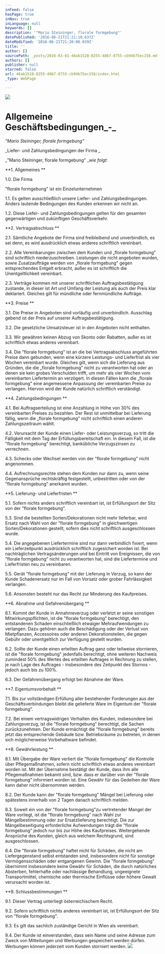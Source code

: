 ```yaml
---
inFeed: false
hasPage: true
inNav: true
inLanguage: null
keywords: []
description: '"Mario Steininger, florale formgebung"'
datePublished: '2016-06-21T21:21:10.637Z'
dateModified: '2016-06-21T21:20:06.039Z'
title: ''
author: []
sourcePath: _posts/2016-03-01-46ab1528-8255-4867-8755-cb94b75ec158.md
authors: []
publisher: null
starred: false
url: 46ab1528-8255-4867-8755-cb94b75ec158/index.html
_type: WebPage

---
```

![](https://the-grid-user-content.s3-us-west-2.amazonaws.com/16ff2265-ea31-440b-a230-6ead7941fd1f.jpg)

# Allgemeine Geschäftsbedingungen_-_

_"Mario Steininger, florale formgebung"_

_Liefer- und Zahlungsbedingungen der Firma _

_"Mario Steininger, florale formgebung" __wie folgt:_

**1\. Allgemeines **

1.0\. Die Firma 

"florale formgebung" ist ein Einzelunternehmen 

1.1\. Es gelten ausschließlich unsere Liefer- und Zahlungsbedingungen. Anders lautende Bedingungen des Kunden erkennen wir nicht an. 

1.2\. Diese Liefer- und Zahlungsbedingungen gelten für den gesamten gegenwärtigen und zukünftigen Geschäftsverkehr. 

**2\. Vertragsabschluss **

2.1\. Sämtliche Angebote der Firma sind freibleibend und unverbindlich, es sei denn, es wird ausdrücklich etwas anderes schriftlich vereinbart. 

2.2\. Alle Vereinbarungen zwischen dem Kunden und „florale formgebung" sind schriftlich niederzuschreiben. Leistungen die nicht angeboten wurden, sowie Zusatzaufträge werden von „florale formgebung" gegen entsprechendes Entgelt erbracht, außer es ist schriftlich die Unentgeltlichkeit vereinbart. 

2.3\. Verträge kommen mit unserer schriftlichen Auftragsbestätigung zustande, in dieser ist Art und Umfang der Leistung als auch der Preis klar deklariert. Gleiches gilt für mündliche oder fernmündliche Aufträge. 

**3\. Preise **

3.1\. Die Preise in Angeboten sind vorläufig und unverbindlich. Ausschlag gebend ist der Preis auf unserer Auftragsbestätigung. 

3.2\. Die gesetzliche Umsatzsteuer ist in den Angeboten nicht enthalten. 

3.3\. Wir gewähren keinen Abzug von Skonto oder Rabatten, außer es ist schriftlich etwas anderes vereinbart. 

3.4\. Die "florale formgebung" ist an die bei Vertragsabschluss angeführten Preise dann gebunden, wenn eine kürzere Leistungs- und Lieferfrist als vier Wochen vereinbart wurde. Gleiches gilt, wenn sich die Lieferung aus Gründen, die die „florale formgebung" nicht zu verantworten hat oder an denen sie kein grobes Verschulden trifft, um mehr als vier Wochen vom vereinbarten Liefertermin an verzögert. In diesen Fällen kann die „florale formgebung" eine angemessene Anpassung der vereinbarten Preise zu verlangen. Hiervon wird der Kunde natürlich schriftlich verständigt. 

**4\. Zahlungsbedingungen **

4.1\. Bei Auftragserteilung ist eine Anzahlung in Höhe von 30% des vereinbarten Preises zu bezahlen. Der Rest ist unmittelbar bei Lieferung fällig, wenn die „florale formgebung" nicht schriftlich einen anderen Zahlungszeitraum wählt. 

4.2\. Verursacht der Kunde einen Liefer- oder Leistungsverzug, so tritt die Fälligkeit mit dem Tag der Erfüllungsbereitschaft ein. In diesem Fall, ist die "florale formgebung" berechtigt, bankübliche Verzugszinsen zu verrechnen. 

4.3\. Schecks oder Wechsel werden von der "florale formgebung" nicht angenommen. 

4.4\. Aufrechnungsrechte stehen dem Kunden nur dann zu, wenn seine Gegenansprüche rechtskräftig festgestellt, unbestritten oder von der "florale formgebung" anerkannt wurden. 

**5\. Lieferung- und Lieferfristen **

5.1\. Sofern nichts anders schriftlich vereinbart ist, ist Erfüllungsort der Sitz von der "florale formgebung". 

5.3\. Sind die bestellten Sorten/Dekorationen nicht mehr lieferbar, wird Ersatz nach Wahl von der "florale formgebung" in gleichwertigen Sorten/Dekorationen gestellt, sofern dies nicht schriftlich ausgeschlossen wurde.

5.4\. Die angegebenen Liefertermine sind nur dann verbindlich fixiert, wenn ein Lieferzeitpunkt ausdrücklich schriftlich zugesichert worden ist. Bei nachträglichen Vertragsänderungen und bei Eintritt von Ereignissen, die von "florale formgebung" nicht zu verantworten hat, sind die Liefertermine und Lieferfristen neu zu vereinbaren. 

5.5\. Gerät "florale formgebung" mit der Lieferung in Verzug, so kann der Kunde Schadenersatz nur im Fall von Vorsatz oder grober Fahrlässigkeit verlangen.

5.6\. Ansonsten besteht nur das Recht zur Minderung des Kaufpreises. 

**6\. Abnahme und Gefahrenübergang **

6.1\. Kommt der Kunde in Annahmeverzug oder verletzt er seine sonstigen Mitwirkungspflichten, ist die "florale formgebung" berechtigt, den entstandenen Schaden einschließlich etwaiger Mehraufwendungen zu verlangen. Dazu gehören auch die Beschädigung oder der Verlust von Mietpflanzen, Accessoires oder anderen Dekorationsteilen, die gegen Gebühr oder unentgeltlich zur Verfügung gestellt wurden. 

6.2\. Sollte der Kunde einen erteilten Auftrag ganz oder teilweise stornieren, ist die "florale formgebung" jedenfalls berechtigt, ohne weiteren Nachweis zumindest 50% des Wertes des erteilten Auftrages in Rechnung zu stellen, je nach Lage des Auftrages - insbesondere des Zeitpunkt des Stornos - jedoch auch bis zu 100%. 

6.3\. Der Gefahrenübergang erfolgt bei Abnahme der Ware. 

**7\. Eigentumsvorbehalt **

7.1\. Bis zur vollständigen Erfüllung aller bestehender Forderungen aus der Geschäftsverbindungen bleibt die gelieferte Ware im Eigentum der "florale formgebung".

7.2\. Bei einem vertragswidrigen Verhalten des Kunden, insbesondere bei Zahlungsverzug, ist die "florale formgebung" berechtigt, die Sachen zurückzunehmen. Der Kunde ermächtigt die "florale formgebung" bereits jetzt das entsprechende Gebäude bzw. Betriebsräume zu betreten, in denen sich möglicherweise Vorbehaltware befindet.

**8\. Gewährleistung **

8.1\. Mit Übergabe der Ware verliert die "florale formgebung" die Kontrolle über Pflegemaßnahmen, sofern nicht schriftlich etwas anderes vereinbart worden ist. Mit der Übernahme bestätigt der Kunde, dass ihm alle Pflegemaßnahmen bekannt sind, bzw. dass er darüber von der "florale formgebung" informiert worden ist. Eine Gewähr für das Gedeihen der Ware kann daher nicht übernommen werden.

8.2\. Der Kunde kann der "florale formgebung" Mängel bei Lieferung oder spätestens innerhalb von 2 Tagen danach schriftlich melden.

8.3\. Soweit ein von der "florale formgebung"zu vertretender Mangel der Ware vorliegt, ist die "florale formgebung" nach Wahl zur Mängelbestimmung oder zur Ersatzlieferung berechtigt. Die zur Mängelbeseitigung erforderliche Aufwendungen trägt die "florale formgebung" jedoch nur bis zur Höhe des Kaufpreises. Weitergehende Ansprüche des Kunden, gleich aus welchem Rechtsgrund, sind ausgeschlossen.

8.4\. Die "florale formgebung" haftet nicht für Schäden, die nicht am Liefergegenstand selbst entstanden sind, insbesondere nicht für sonstige Vermögensschäden oder entgangenen Gewinn. Die "florale formgebung" übernimmt insbesondere keine Gewähr für Schäden, die durch natürliches Absterben, fehlerhafte oder nachlässige Behandlung, ungeeignete Transportmittel, chemische oder thermische Einflüsse oder höhere Gewalt verursacht worden ist.

**9\. Schlussbestimmungen **

9.1\. Dieser Vertrag unterliegt österreichischem Recht.

9.2\. Sofern schriftlich nichts anderes vereinbart ist, ist Erfüllungsort der Sitz von "florale formgebung".

9.3\. Es gilt das sachlich zuständige Gericht in Wien als vereinbart. 

9.4\. Der Kunde ist einverstanden, dass sein Name und seine Adresse zum Zweck von Mitteilungen und Werbungen gespeichert werden dürfen. Werbungen können jederzeit vom Kunden storniert werden. ![](https://the-grid-user-content.s3-us-west-2.amazonaws.com/1c609548-aad7-4180-af16-42e031baa172.jpg)